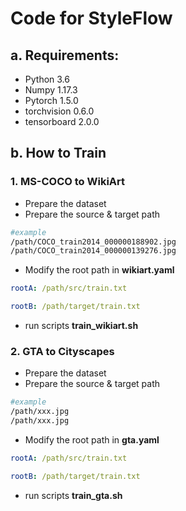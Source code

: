 # Code for StyleFlow
## a. Requirements:
* Python 3.6
* Numpy 1.17.3
* Pytorch 1.5.0
* torchvision 0.6.0
* tensorboard 2.0.0

## b. How to Train
### 1. MS-COCO to WikiArt
* Prepare the dataset
* Prepare the source & target path
~~~ bash
#example
/path/COCO_train2014_000000188902.jpg
/path/COCO_train2014_000000139276.jpg
~~~
* Modify the root path in **wikiart.yaml**
~~~ yaml
rootA: /path/src/train.txt

rootB: /path/target/train.txt
~~~
* run scripts **train_wikiart.sh**

### 2. GTA to Cityscapes
* Prepare the dataset
* Prepare the source & target path
~~~ bash
#example
/path/xxx.jpg
/path/xxx.jpg
~~~
* Modify the root path in **gta.yaml**
~~~ yaml
rootA: /path/src/train.txt

rootB: /path/target/train.txt
~~~
* run scripts **train_gta.sh**